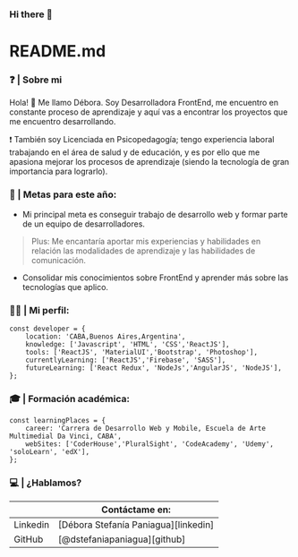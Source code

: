 ### Hi there 👋

# README.md


### ❓  | Sobre mi 

Hola! 👋  Me llamo Débora. Soy Desarrolladora FrontEnd,  me encuentro en constante proceso de aprendizaje y aquí vas a encontrar los proyectos que me encuentro desarrollando.

❗ También soy Licenciada en Psicopedagogía; tengo experiencia laboral trabajando en el área de salud y de educación, y es por ello que me apasiona mejorar los procesos de aprendizaje (siendo la tecnología de gran importancia para lograrlo). 


### 🏁  | Metas para este año:
 - Mi principal meta es conseguir trabajo de desarrollo web y formar parte de un equipo de desarrolladores. 
 > Plus: Me encantaría aportar mis experiencias y habilidades en relación las modalidades de aprendizaje y las habilidades de comunicación.
- Consolidar mis conocimientos sobre FrontEnd y aprender más sobre las tecnologías que aplico.


###  👩‍💻 | Mi perfil:
``` 
const developer = {
	location: 'CABA,Buenos Aires,Argentina',
	knowledge: ['Javascript', 'HTML', 'CSS','ReactJS'],
	tools: ['ReactJS', 'MaterialUI','Bootstrap', 'Photoshop'],
	currentlyLearning: ['ReactJS','Firebase', 'SASS'],
	futureLearning: ['React Redux', 'NodeJs','AngularJS', 'NodeJS'], 
};
 ```

### 🎓 | Formación académica: 

``` 
const learningPlaces = {
	career: 'Carrera de Desarrollo Web y Mobile, Escuela de Arte Multimedial Da Vinci, CABA',
	webSites: ['CoderHouse','PluralSight', 'CodeAcademy', 'Udemy', 'soloLearn', 'edX'],
};
 ```

### 💻  | ¿Hablamos? 

|  | Contáctame en: |
| ------ | ------ |
| Linkedin | [Débora Stefanía Paniagua][linkedin] |
| GitHub | [@dstefaniapaniagua][github] |



<!--
**dstefaniapaniagua/dstefaniapaniagua** is a ✨ _special_ ✨ repository because its `README.md` (this file) appears on your GitHub profile.

Here are some ideas to get you started:

- 🔭 I’m currently working on ...
- 🌱 I’m currently learning ...
- 👯 I’m looking to collaborate on ...
- 🤔 I’m looking for help with ...
- 💬 Ask me about ...
- 📫 How to reach me: ...
- 😄 Pronouns: ...
- ⚡ Fun fact: ...
-->

